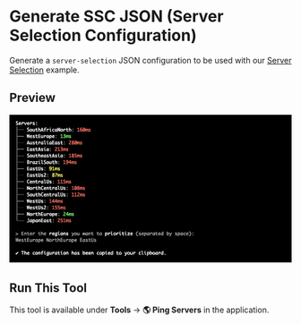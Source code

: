# Generate SSC JSON (Server Selection Configuration)

Generate a `server-selection` JSON configuration to be used with our [Server Selection](/examples/server-selection) example.

## Preview

<p align="center">
    <img alt="InfiniteMITM - SSCG Tool" title="InfiniteMITM - SSCG Tool" src="/assets/docs/ssc-preview.jpg?v=1" />
</p>

## Run This Tool

This tool is available under **Tools** → **🌎 Ping Servers** in the application.
